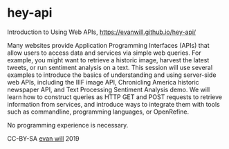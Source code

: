 # hey-api

Introduction to Using Web APIs, https://evanwill.github.io/hey-api/

Many websites provide Application Programming Interfaces (APIs) that allow users to access data and services via simple web queries.
For example, you might want to retrieve a historic image, harvest the latest tweets, or run sentiment analysis on a text.
This session will use several examples to introduce the basics of understanding and using server-side web APIs, including the IIIF image API, Chronicling America historic newspaper API, and Text Processing Sentiment Analysis demo.
We will learn how to construct queries as HTTP GET and POST requests to retrieve information from services, and introduce ways to integrate them with tools such as commandline, programming languages, or OpenRefine.

No programming experience is necessary.

CC-BY-SA [evan will](https://github.com/evanwill/) 2019
